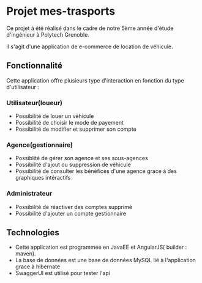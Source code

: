 # Projet mes-trasports

Ce projet à été réalisé dans le cadre de notre 5ème année d'étude d'ingénieur à Polytech Grenoble.

Il s'agit d'une application de e-commerce de location de véhicule.

## Fonctionnalité

Cette application offre plusieurs type d'interaction en fonction du type d'utilisateur :

### Utilisateur(loueur)

- Possibilité de louer un véhicule 
- Possibilité de choisir le mode de payement
- Possibilité de modifier et supprimer son compte
 
### Agence(gestionnaire)
- Possiblité de gérer son agence et ses sous-agences
- Possibilité d'ajout ou suppression de véhicule
- Possibilité de consulter les bénéfices d'une agence grace à des graphiques intéractifs

### Administrateur
- Possibilité de réactiver des comptes supprimé
- Possibilité d'ajouter un compte gestionnaire

## Technologies

- Cette application est programmée en JavaEE et AngularJS( builder : maven).
- La base de données est une base de données MySQL lié à l'application grace à hibernate
- SwaggerUI est utilisé pour tester l'api
